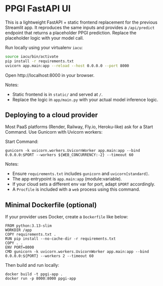 # PPGI FastAPI UI

This is a lightweight FastAPI + static frontend replacement for the previous Streamlit app. It reproduces the same inputs and provides a `/api/predict` endpoint that returns a placeholder PPGI prediction. Replace the placeholder logic with your model call.

Run locally using your virtualenv `iacu`:

```bash
source iacu/bin/activate
pip install -r requirements.txt
uvicorn app.main:app --reload --host 0.0.0.0 --port 8000
```

Open http://localhost:8000 in your browser.

Notes:

-   Static frontend is in `static/` and served at `/`.
-   Replace the logic in `app/main.py` with your actual model inference logic.

## Deploying to a cloud provider

Most PaaS platforms (Render, Railway, Fly.io, Heroku-like) ask for a Start Command. Use Gunicorn with Uvicorn workers:

Start Command:

```
gunicorn -k uvicorn.workers.UvicornWorker app.main:app --bind 0.0.0.0:$PORT --workers ${WEB_CONCURRENCY:-2} --timeout 60
```

Notes:

-   Ensure `requirements.txt` includes `gunicorn` and `uvicorn[standard]`.
-   The app entrypoint is `app.main:app` (module:variable).
-   If your cloud sets a different env var for port, adapt `$PORT` accordingly.
-   A `Procfile` is included with a `web` process using this command.

## Minimal Dockerfile (optional)

If your provider uses Docker, create a `Dockerfile` like below:

```
FROM python:3.13-slim
WORKDIR /app
COPY requirements.txt .
RUN pip install --no-cache-dir -r requirements.txt
COPY . .
ENV PORT=8000
CMD gunicorn -k uvicorn.workers.UvicornWorker app.main:app --bind 0.0.0.0:${PORT} --workers 2 --timeout 60
```

Then build and run locally:

```
docker build -t ppgi-app .
docker run -p 8000:8000 ppgi-app
```
